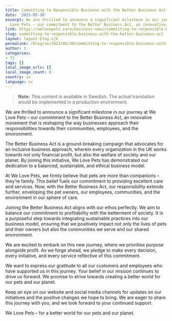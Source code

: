 ```yaml
---
title: Committing to Responsible Business with the Better Business Act
date: '2023-05-30'
excerpt: We are thrilled to announce a significant milestone in our journey at We
  Love Pets – our commitment to the Better Business Act, an innovative…
link: https://welovepets.care/business-news/committing-to-responsible-business-with-the-better-business-act/
slug: committing-to-responsible-business-with-the-better-business-act
layout: layout-blog.njk
permalink: /blog/se/2023/05/30/committing-to-responsible-business-with-the-better-business-act/
author: 3
categories:
- 71
tags: []
local_image_urls: []
local_image_count: 0
country: se
language: sv
---
```




> **Note:** This content is available in Swedish. The actual translation would be implemented in a production environment.

We are thrilled to announce a significant milestone in our journey at We Love Pets – our commitment to the Better Business Act, an innovative movement that is reshaping the way businesses approach their responsibilities towards their communities, employees, and the environment.

The Better Business Act is a ground-breaking campaign that advocates for an inclusive business approach, wherein every organization in the UK works towards not only financial profit, but also the welfare of society and our planet. By joining this initiative, We Love Pets has demonstrated our dedication to a balanced, sustainable, and ethical business model.

At We Love Pets, we firmly believe that pets are more than companions – they’re family. This belief fuels our commitment to providing excellent care and services. Now, with the Better Business Act, our responsibility extends further, enveloping the pet owners, our employees, communities, and the environment in our sphere of care.

Joining the Better Business Act aligns with our ethos perfectly. We aim to balance our commitment to profitability with the betterment of society. It is a purposeful step towards integrating sustainable practices into our business model, ensuring that we positively impact not only the lives of pets and their owners but also the communities we serve and our shared environment.

We are excited to embark on this new journey, where we prioritise purpose alongside profit. As we forge ahead, we pledge to make every decision, every initiative, and every service reflective of this commitment.

We want to express our gratitude to all our customers and employees who have supported us in this journey. Your belief in our mission continues to drive us forward. We promise to strive towards creating a better world for our pets and our planet.

Keep an eye on our website and social media channels for updates on our initiatives and the positive changes we hope to bring. We are eager to share this journey with you, and we look forward to your continued support.

We Love Pets – for a better world for our pets and our planet.